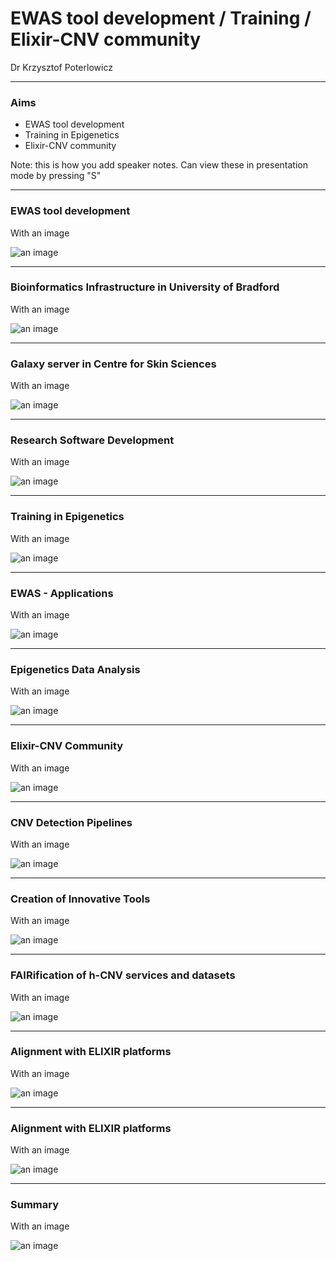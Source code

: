 # EWAS tool development / Training / Elixir-CNV community

Dr Krzysztof Poterlowicz <!-- .element: class="whitetext" -->

---

### Aims

- EWAS tool development
- Training in Epigenetics
- Elixir-CNV community

Note:
this is how you add speaker notes. Can view these in presentation mode by pressing "S"

---

### EWAS tool development

With an image

![an image](https://imgs.xkcd.com/comics/dna.png)

---

### Bioinformatics Infrastructure in University of Bradford

With an image

![an image](https://imgs.xkcd.com/comics/dna.png)

---

### Galaxy server in Centre for Skin Sciences

With an image

![an image](https://imgs.xkcd.com/comics/dna.png)

---

### Research Software Development

With an image

![an image](https://imgs.xkcd.com/comics/dna.png)

---

### Training in Epigenetics

With an image

![an image](https://imgs.xkcd.com/comics/dna.png)

---

### EWAS - Applications

With an image

![an image](https://imgs.xkcd.com/comics/dna.png)

---

### Epigenetics Data Analysis

With an image

![an image](https://imgs.xkcd.com/comics/dna.png)

---

### Elixir-CNV Community

With an image

![an image](https://imgs.xkcd.com/comics/dna.png)

---

###  CNV Detection Pipelines

With an image

![an image](https://imgs.xkcd.com/comics/dna.png)

---

###  Creation of Innovative Tools

With an image

![an image](https://imgs.xkcd.com/comics/dna.png)

---

###  FAIRification of h-CNV services and datasets

With an image

![an image](https://imgs.xkcd.com/comics/dna.png)

---
###  Alignment with ELIXIR platforms

With an image

![an image](https://imgs.xkcd.com/comics/dna.png)

---

###  Alignment with ELIXIR platforms

With an image

![an image](https://imgs.xkcd.com/comics/dna.png)

---
### Summary

With an image

![an image](https://imgs.xkcd.com/comics/dna.png)
